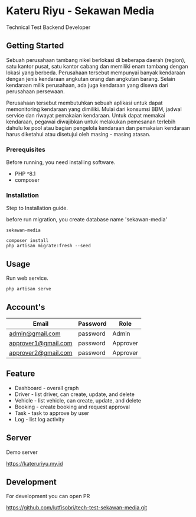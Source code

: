 # Kateru Riyu - Sekawan Media

Technical Test Backend Developer

## Getting Started

Sebuah perusahaan tambang nikel berlokasi di beberapa daerah (region), satu kantor
pusat, satu kantor cabang dan memiliki enam tambang dengan lokasi yang berbeda. Perusahaan
tersebut mempunyai banyak kendaraan dengan jenis kendaraan angkutan orang dan angkutan
barang. Selain kendaraan milik perusahaan, ada juga kendaraan yang disewa dari perusahaan
persewaan.

Perusahaan tersebut membutuhkan sebuah aplikasi untuk dapat memonitoring
kendaraan yang dimiliki. Mulai dari konsumsi BBM, jadwal service dan riwayat pemakaian
kendaraan. Untuk dapat memakai kendaraan, pegawai diwajibkan untuk melakukan pemesanan
terlebih dahulu ke pool atau bagian pengelola kendaraan dan pemakaian kendaraan harus
diketahui atau disetujui oleh masing - masing atasan.

### Prerequisites

Before running, you need installing software.

* PHP ^8.1
* composer

### Installation

Step to Installation guide.

before run migration, you create database name 'sekawan-media'
```
sekawan-media
```

```
composer install
php artisan migrate:fresh --seed
```

## Usage

Run web service.

```
php artisan serve
```

## Account's

Email | Password | Role | 
--- | --- | --- |
admin@gmail.com | password | Admin |
approver1@gmail.com | password | Approver | 
approver2@gmail.com | password | Approver |

## Feature

- Dashboard     - overall graph
- Driver        - list driver, can create, update, and delete
- Vehicle       - list vehicle, can create, update, and delete
- Booking       - create booking and request approval
- Task          - task to approve by user
- Log           - list log activity

## Server

Demo server

https://kateruriyu.my.id

## Development

For development you can open PR

https://github.com/lutfisobri/tech-test-sekawan-media.git